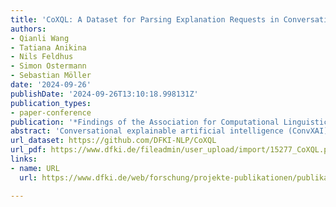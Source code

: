 ```yaml
---
title: 'CoXQL: A Dataset for Parsing Explanation Requests in Conversational XAI Systems'
authors:
- Qianli Wang
- Tatiana Anikina
- Nils Feldhus
- Simon Ostermann
- Sebastian Möller
date: '2024-09-26'
publishDate: '2024-09-26T13:10:18.998131Z'
publication_types:
- paper-conference
publication: '*Findings of the Association for Computational Linguistics: EMNLP 2024*'
abstract: 'Conversational explainable artificial intelligence (ConvXAI) systems based on large language models (LLMs) have garnered significant interest from the research community in natural language processing (NLP) and human-computer interaction (HCI). Such systems can provide answers to user questions about explanations in dialogues, have the potential to enhance users' comprehension and offer more information about the decision-making and generation processes of LLMs. Currently available ConvXAI systems are based on intent recognition rather than free chat, as this has been found to be more precise and reliable in identifying users' intentions. However, the recognition of intents still presents a challenge in the case of ConvXAI, since little training data exist and the domain is highly specific, as there is a broad range of XAI methods to map requests onto. In order to bridge this gap, we present CoXQL, the first dataset for user intent recognition in ConvXAI, covering 31 intents, seven of which require filling multiple slots. Subsequently, we enhance an existing parsing approach by incorporating template validations, and conduct an evaluation of several LLMs on CoXQL using different parsing strategies. We conclude that the improved parsing approach (MP+) surpasses the performance of previous approaches. We also discover that intents with multiple slots remain highly challenging for LLMs.'
url_dataset: https://github.com/DFKI-NLP/CoXQL
url_pdf: https://www.dfki.de/fileadmin/user_upload/import/15277_CoXQL.pdf 
links:
- name: URL
  url: https://www.dfki.de/web/forschung/projekte-publikationen/publikation/15277

---
```

